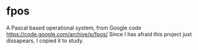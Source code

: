 # fpos
A Pascal based operational system, from Google code https://code.google.com/archive/p/fpos/
Since I has afraid this project just dissapears, I copied it to study.
